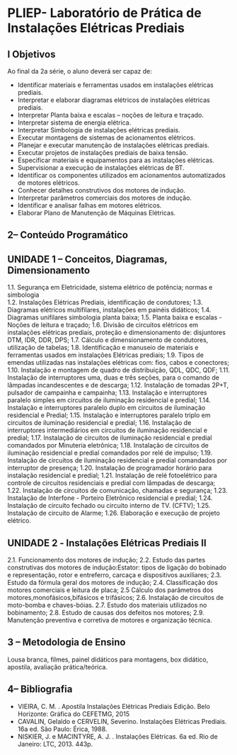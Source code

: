 # PLIEP- Laboratório de Prática de Instalações Elétricas Prediais

## I Objetivos

Ao final da 2a série, o aluno deverá ser capaz de:
- Identificar materiais e ferramentas usados em instalações elétricas prediais.
- Interpretar e elaborar diagramas elétricos de instalações elétricas prediais.
- Interpretar Planta baixa e escalas – noções de leitura e traçado.
- Interpretar sistema de energia elétrica.
- Interpretar Simbologia de instalações elétricas prediais.
- Executar montagens de sistemas de acionamentos elétricos.
- Planejar e executar manutenção de instalações elétricas prediais.
- Executar projetos de instalações prediais de baixa tensão.
- Especificar materiais e equipamentos para as instalações elétricas.
- Supervisionar a execução de instalações elétricas de BT.
- Identificar os componentes utilizados em acionamentos automatizados de motores elétricos.
- Conhecer detalhes construtivos dos motores de indução.
- Interpretar parâmetros comerciais dos motores de indução.
- Identificar e analisar falhas em motores elétricos.
- Elaborar Plano de Manutenção de Máquinas Elétricas.

## 2– Conteúdo Programático

## UNIDADE 1 – Conceitos, Diagramas, Dimensionamento

1.1. Segurança em Eletricidade, sistema elétrico de potência; normas e simbologia  
1.2. Instalações Elétricas Prediais, identificação de condutores;
1.3. Diagramas elétricos multifilares, instalações em painéis didáticos;
1.4. Diagramas unifilares simbologia planta baixa;
1.5. Planta baixa e escalas - Noções de leitura e traçado;
1.6. Divisão de circuitos elétricos em instalações elétricas prediais, proteção e dimensionamento de: disjuntores DTM, IDR, DDR, DPS;
1.7. Cálculo e dimensionamento de condutores, utilização de tabelas;
1.8. Identificação e manuseio de materiais e ferramentas usados em instalações Elétricas prediais;
1.9. Tipos de emendas utilizadas nas instalações elétricas com: fios, cabos e conectores; 
1.10. Instalação e montagem de quadro de distribuição, QDL, QDC, QDF;
1.11. Instalação de interruptores uma, duas e três seções, para o comando de lâmpadas incandescentes e de descarga;
1.12. Instalação de tomadas 2P+T, pulsador de campainha e campainha;
1.13. Instalação e interruptores paralelo simples em circuitos de iluminação residencial e predial;
1.14. Instalação e interruptores paralelo duplo em circuitos de iluminação residencial e Predial;
1.15. Instalação e interruptores paralelo triplo em circuitos de iluminação residencial e predial;
1.16. Instalação de interruptores intermediários em circuitos de iluminação residencial e predial;
1.17. Instalação de circuitos de iluminação residencial e predial comandados por Minuteria eletrônica;
1.18. Instalação de circuitos de iluminação residencial e predial comandados por relé de impulso;
1.19. Instalação de circuitos de iluminação residencial e predial comandados por interruptor de presença;
1.20. Instalação de programador horário para instalação residencial e predial;
1.21. Instalação de relé fotoelétrico para controle de circuitos residenciais e predial com lâmpadas de descarga;
1.22. Instalação de circuitos de comunicação, chamadas e segurança; 
1.23. Instalação de Interfone - Porteiro Eletrônico residencial e predial; 
1.24. Instalação de circuito fechado ou circuito interno de TV. (CFTV); 
1.25. Instalação de circuito de Alarme;
1.26. Elaboração e execução de projeto elétrico.

## UNIDADE 2 ‐ Instalações Elétricas Prediais II

2.1. Funcionamento dos motores de indução;
2.2. Estudo das partes construtivas dos motores de indução:Estator: tipos de ligação do bobinado e representação, rotor e entreferro, carcaça e dispositivos auxiliares; 
2.3. Estudo da fórmula geral dos motores de indução;
2.4. Classificação dos motores comerciais e leitura de placa;
2.5 Cálculo dos parâmetros dos motores,monofásicos,bifásicos e trifásicos;
2.6. Instalação de circuitos de moto-bomba e chaves-bóias. 
2.7. Estudo dos materiais utilizados no bobinamento;
2.8. Estudo de causas dos defeitos nos motores;
2.9. Manutenção preventiva e corretiva de motores e organização técnica.

## 3 – Metodologia de Ensino

Lousa branca, filmes, painel didáticos para montagens, box didático, apostila, avaliação prática/teórica.

## 4– Bibliografia

- VIEIRA, C. M. . Apostila Instalações Elétricas Prediais Edição. Belo Horizonte: Gráfica do CEFETMG, 2015
- CAVALIN, GeIaldo e CERVELIN, Severino. Instalações Elétricas Prediais. 16a ed. São Paulo: Érica, 1988.
- NISKIER, J. e MACINTYRE, A. J. . Instalações Elétricas. 6a ed. Rio de Janeiro: LTC, 2013. 443p. 
